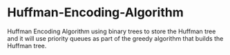# Huffman-Encoding-Algorithm
Huffman Encoding Algorithm using binary trees to store the Huffman tree and it will use priority queues as part of the greedy algorithm that builds the Huffman tree.
